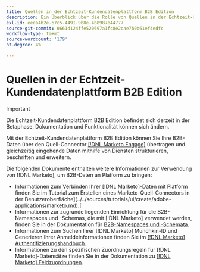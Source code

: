 ```yaml
---
title: Quellen in der Echtzeit-Kundendatenplattform B2B Edition
description: Ein Überblick über die Rolle von Quellen in der Echtzeit-Kundendatenplattform B2B Edition.
exl-id: eeea4b2e-67c5-4491-9b8e-4b8987e44777
source-git-commit: 0661d124ffe520697a1fc8e2cae7b0b61ef4edfc
workflow-type: tm+mt
source-wordcount: '179'
ht-degree: 4%

---
```


# Quellen in der Echtzeit-Kundendatenplattform B2B Edition

>[!IMPORTANT]
>
>Die Echtzeit-Kundendatenplattform B2B Edition befindet sich derzeit in der Betaphase. Dokumentation und Funktionalität können sich ändern.

Mit der Echtzeit-Kundendatenplattform B2B Edition können Sie Ihre B2B-Daten über den Quell-Connector [[!DNL Marketo Engage]](../../sources/connectors/adobe-applications/marketo/marketo.md) übertragen und gleichzeitig eingehende Daten mithilfe von Diensten strukturieren, beschriften und erweitern.

Die folgenden Dokumente enthalten weitere Informationen zur Verwendung von [!DNL Marketo], um B2B-Daten an Platform zu bringen:

* Informationen zum Verbinden Ihrer [!DNL Marketo]-Daten mit Platform finden Sie im Tutorial zum Erstellen eines Marketo-Quell-Connectors in der Benutzeroberfläche](../../sources/tutorials/ui/create/adobe-applications/marketo.md).[
* Informationen zur zugrunde liegenden Einrichtung für die B2B-Namespaces und -Schemas, die mit [!DNL Marketo] verwendet werden, finden Sie in der Dokumentation für [B2B-Namespaces und -Schemata](../../sources/connectors/adobe-applications/marketo/marketo-namespaces.md).
* Informationen zum Suchen Ihrer [!DNL Marketo] Munchkin-ID und Generieren Ihrer Anmeldeinformationen finden Sie im [[!DNL Marketo] Authentifizierungshandbuch](../../sources/connectors/adobe-applications/marketo/marketo-auth.md).
* Informationen zu den spezifischen Zuordnungsregeln für [!DNL Marketo]-Datensätze finden Sie in der Dokumentation zu [[!DNL Marketo] Feldzuordnungen](../../sources/connectors/adobe-applications//mapping/marketo.md).
